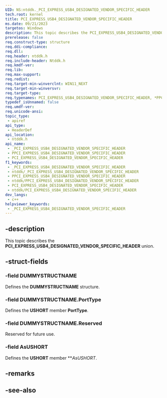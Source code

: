 ```yaml
---
UID: NS:ntddk._PCI_EXPRESS_USB4_DESIGNATED_VENDOR_SPECIFIC_HEADER
tech.root: kernel
title: PCI_EXPRESS_USB4_DESIGNATED_VENDOR_SPECIFIC_HEADER
ms.date: 09/21/2023
targetos: Windows
description: This topic describes the PCI_EXPRESS_USB4_DESIGNATED_VENDOR_SPECIFIC_HEADER union.
prerelease: false
req.construct-type: structure
req.ddi-compliance: 
req.dll: 
req.header: ntddk.h
req.include-header: Ntddk.h
req.kmdf-ver: 
req.lib: 
req.max-support: 
req.redist: 
req.target-min-winverclnt: WIN11_NEXT
req.target-min-winversvr: 
req.target-type: 
req.typenames: PCI_EXPRESS_USB4_DESIGNATED_VENDOR_SPECIFIC_HEADER, *PPCI_EXPRESS_USB4_DESIGNATED_VENDOR_SPECIFIC_HEADER
typedef_isUnnamed: false
req.umdf-ver: 
req.unicode-ansi: 
topic_type:
 - apiref
api_type:
 - HeaderDef
api_location:
 - ntddk.h
api_name:
 - _PCI_EXPRESS_USB4_DESIGNATED_VENDOR_SPECIFIC_HEADER
 - PPCI_EXPRESS_USB4_DESIGNATED_VENDOR_SPECIFIC_HEADER
 - PCI_EXPRESS_USB4_DESIGNATED_VENDOR_SPECIFIC_HEADER
f1_keywords:
 - _PCI_EXPRESS_USB4_DESIGNATED_VENDOR_SPECIFIC_HEADER
 - ntddk/_PCI_EXPRESS_USB4_DESIGNATED_VENDOR_SPECIFIC_HEADER
 - PPCI_EXPRESS_USB4_DESIGNATED_VENDOR_SPECIFIC_HEADER
 - ntddk/PPCI_EXPRESS_USB4_DESIGNATED_VENDOR_SPECIFIC_HEADER
 - PCI_EXPRESS_USB4_DESIGNATED_VENDOR_SPECIFIC_HEADER
 - ntddk/PCI_EXPRESS_USB4_DESIGNATED_VENDOR_SPECIFIC_HEADER
dev_langs:
 - c++
helpviewer_keywords:
 - _PCI_EXPRESS_USB4_DESIGNATED_VENDOR_SPECIFIC_HEADER
---
```


## -description

This topic describes the **PCI_EXPRESS_USB4_DESIGNATED_VENDOR_SPECIFIC_HEADER** union.

## -struct-fields

### -field DUMMYSTRUCTNAME

Defines the **DUMMYSTRUCTNAME** structure.

### -field DUMMYSTRUCTNAME.PortType

Defines the **USHORT** member **PortType**.

### -field DUMMYSTRUCTNAME.Reserved

Reserved for future use.

### -field AsUSHORT

Defines the **USHORT** member ***AsUSHORT*.

## -remarks

## -see-also
